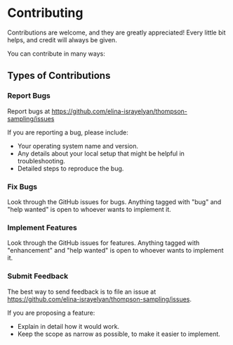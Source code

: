 # Contributing

Contributions are welcome, and they are greatly appreciated! Every little bit
helps, and credit will always be given.

You can contribute in many ways:

## Types of Contributions

### Report Bugs

Report bugs at https://github.com/elina-israyelyan/thompson-sampling/issues

If you are reporting a bug, please include:

- Your operating system name and version.
- Any details about your local setup that might be helpful in troubleshooting.
- Detailed steps to reproduce the bug.

### Fix Bugs

Look through the GitHub issues for bugs. Anything tagged with "bug" and "help
wanted" is open to whoever wants to implement it.

### Implement Features

Look through the GitHub issues for features. Anything tagged with "enhancement"
and "help wanted" is open to whoever wants to implement it.

### Submit Feedback

The best way to send feedback is to file an issue at
https://github.com/elina-israyelyan/thompson-sampling/issues.

If you are proposing a feature:

- Explain in detail how it would work.
- Keep the scope as narrow as possible, to make it easier to implement.
